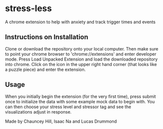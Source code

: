 # stress-less
A chrome extension to help with anxiety and track trigger times and events

## Instructions on Installation
Clone or download the repository onto your local computer. Then make sure to point your chrome browser to 'chrome://extensions' and enter developer mode. Press Load Unpacked Extension and load the downloaded repository into chrome. Click on the icon in the upper right hand corner (that looks like a puzzle piece) and enter the extension.
## Usage
When you initially begin the extension (for the very first time), press submit once to initialize the data with some example mock data to begin with. You can then choose your stress level and stressor tag and see the visualizations adjust in response. 

Made by Chauncey Hill, Isaac Na and Lucas Drummond
